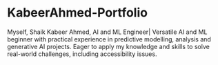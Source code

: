 # KabeerAhmed-Portfolio
Myself,  Shaik Kabeer Ahmed, AI and ML Engineer| Versatile AI and ML beginner with practical experience in predictive modelling, analysis and generative AI projects. Eager to apply my knowledge and skills to solve real-world challenges, including accessibility issues.
